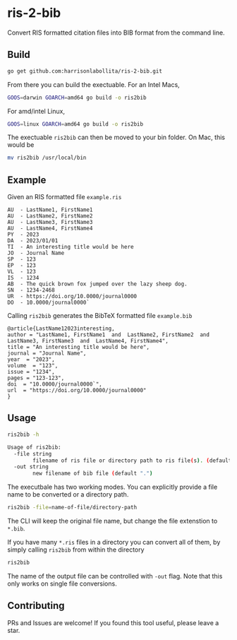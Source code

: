 # ris-2-bib

Convert RIS formatted citation files into BIB format from the command line.

## Build

```bash
go get github.com:harrisonlabollita/ris-2-bib.git
```
From there you can build the exectuable. For an Intel Macs,
```bash
GOOS=darwin GOARCH=amd64 go build -o ris2bib
```
For amd/intel Linux, 
```bash
GOOS=linux GOARCH=amd64 go build -o ris2bib
```
The exectuable ``ris2bib`` can then be moved to your bin folder. On Mac, this would be
```bash
mv ris2bib /usr/local/bin
```

## Example
Given an RIS formatted file ``example.ris``
```
AU  - LastName1, FirstName1
AU  - LastName2, FirstName2
AU  - LastName3, FirstName3
AU  - LastName4, FirstName4
PY  - 2023
DA  - 2023/01/01
TI  - An interesting title would be here
JO  - Journal Name
SP  - 123
EP  - 123
VL  - 123
IS  - 1234
AB  - The quick brown fox jumped over the lazy sheep dog.
SN  - 1234-2468
UR  - https://doi.org/10.0000/journal0000
DO  - 10.0000/journal0000`
```

Calling ``ris2bib`` generates the BibTeX formatted file ``example.bib``

```
@article{LastName12023interesting,
author = "LastName1, FirstName1  and  LastName2, FirstName2  and  LastName3, FirstName3  and  LastName4, FirstName4",
title = "An interesting title would be here",
journal = "Journal Name",
year  = "2023",
volume  = "123",
issue = "1234",
pages = "123-123",
doi  = "10.0000/journal0000`",
url  = "https://doi.org/10.0000/journal0000"
}
```


## Usage

```bash
ris2bib -h

Usage of ris2bib:
  -file string
        filename of ris file or directory path to ris file(s). (default ".")
  -out string
        new filename of bib file (default ".")
```

The executbale has two working modes. You can explicitly provide a file name to be converted or a directory path.
```bash
ris2bib -file=name-of-file/directory-path
```
The CLI will keep the original file name, but change the file extenstion to ``*.bib``.

If you have many ``*.ris`` files in a directory you can convert all of them, by simply calling ``ris2bib`` from within the directory
```bash
ris2bib
```
The name of the output file can be controlled with ``-out`` flag. Note that this only works on single file conversions.

## Contributing
PRs and Issues are welcome! If you found this tool useful, please leave a star.
